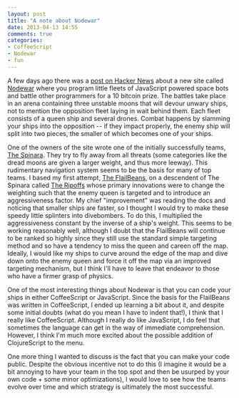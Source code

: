 ```yaml
---
layout: post
title: "A note about Nodewar"
date: 2013-04-13 14:55
comments: true
categories: 
- CoffeeScript 
- Nodewar
- fun
---
```


A few days ago there was a [post on Hacker News](https://news.ycombinator.com/item?id=5532360) about a new site called [Nodewar](http://nodewar.com) where you program little fleets of JavaScript powered space bots and battle other programmers for a 10 bitcoin prize.  The battles take place in an arena containing three unstable moons that will devour unwary ships, not to mention the opposition fleet laying in wait behind them.  Each fleet consists of a queen ship and several drones.  Combat happens by slamming your ships into the opposition -- if they impact properly, the enemy ship will split into two pieces, the smaller of which becomes one of your ships.

One of the owners of the site wrote one of the initially successfully teams, [The Spinara](http://nodewar.com/the/spinara). They try to fly away from all threats (some categories like the dread moons are given a larger weight, and thus more leeway).  This rudimentary navigation system seems to be the basis for many of top teams.  I based my first attempt, [The FlailBeans](http://nodewar.com/the/flailbeans), on a descendent of The Spinara called [The Ripoffs](http://nodewar.com/the/ripoffs) whose primary innovations were to change the weighting such that the enemy queen is targeted and to introduce an aggressiveness factor.  My chief "improvement" was reading the docs and noticing that smaller ships are faster, so I thought I would try to make these speedy little splinters into divebombers.  To do this, I multiplied the aggressiveness constant by the inverse of a ship's weight.  This seems to be working reasonably well, although I doubt that the FlailBeans will continue to be ranked so highly since they still use the standard simple targeting method and so have a tendency to miss the queen and careen off the map.  Ideally, I would like my ships to curve around the edge of the map and dive down onto the enemy queen and force it off the map via an improved targeting mechanism, but I think I'll have to leave that endeavor to those who have a firmer grasp of physics.

One of the most interesting things about Nodewar is that you can code your ships in either CoffeeScript or JavaScript.  Since the basis for the FlailBeans was written in CoffeeScript, I ended up learning a bit about it, and despite some initial doubts (what do you mean I have to indent that!), I think that I really like CoffeeScript. Although I really do like JavaScript, I do feel that sometimes the language can get in the way of immediate comprehension.  However, I think I'm much more excited about the possible addition of ClojureScript to the menu.

One more thing I wanted to discuss is the fact that you can make your code public.  Despite the obvious incentive not to do this (I imagine it would be a bit annoying to have your team in the top spot and then be usurped by your own code + some minor optimizations), I would love to see how the teams evolve over time and which strategy is ultimately the most successful.
